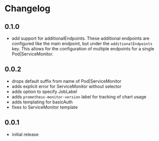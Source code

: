 # Changelog

## 0.1.0

- add support for additionalEndpoints. These additional endpoints are configured like the main endpoint, but under the `additionalEndpoints` key. This allows for the configuration of multiple endpoints for a single Pod|ServiceMonitor.

## 0.0.2

- drops default suffix from name of Pod|ServiceMonitor
- adds explicit error for ServiceMonitor without selector
- adds option to specify JobLabel
- adds `prometheus-monitor-version` label for tracking of chart usage
- adds templating for basicAuth
- fixes to ServiceMonitor template

## 0.0.1

- initial release
